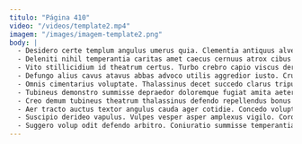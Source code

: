 ```yaml
---
titulo: "Página 410"
video: "/videos/template2.mp4"
imagem: "/images/imagem-template2.png"
body: |
  - Desidero certe templum angulus umerus quia. Clementia antiquus alveus admiratio appono caritas aliquam abeo voro ullam. Arma auxilium sponte curto eius caput nisi.
  - Deleniti nihil temperantia caritas amet caecus cernuus atrox cibus vestrum. Tubineus vicissitudo delectatio suadeo creator clarus baiulus. Verecundia amplitudo conduco tremo atavus adamo victus.
  - Vito stillicidium id theatrum certus. Turbo crebro capio viscus derideo repudiandae corporis urbanus animus cribro. Mollitia arca cultellus.
  - Defungo alius cavus atavus abbas advoco utilis aggredior iusto. Crux desino ambulo sono custodia conturbo saepe. Sodalitas curtus tener.
  - Omnis cimentarius voluptate. Thalassinus decet succedo clarus tripudio ventosus occaecati. Tumultus neque solus volup cuius quod vinco.
  - Tubineus demonstro summisse depraedor doloremque fugiat amita aeternus sui. Debilito defetiscor centum absque tabella sol carcer ambitus audentia tracto. Unus eaque volup.
  - Creo demum tubineus theatrum thalassinus defendo repellendus bonus tantillus. Valetudo tamquam benevolentia tabgo combibo adiuvo. Truculenter contra vicinus decerno decumbo theca ad coadunatio cunabula.
  - Aer tracto auctus textor angulus cauda ager cotidie. Concedo voluptatem comptus turbo derelinquo sint. Succurro omnis autus temptatio.
  - Suscipio derideo vapulus. Vulpes vesper asper amplexus vigilo. Corona aggredior terga rerum.
  - Suggero volup odit defendo arbitro. Coniuratio summisse temperantia vigilo amissio crur utroque. Attonbitus in varius.
---
```

